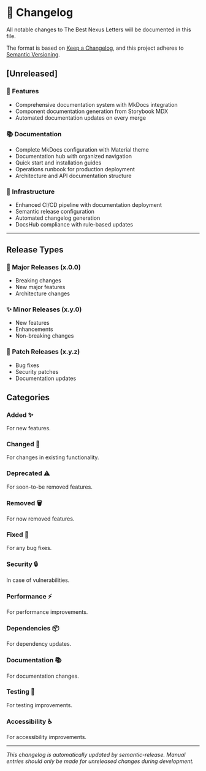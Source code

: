 # 📝 Changelog

All notable changes to The Best Nexus Letters will be documented in this file.

The format is based on [Keep a Changelog](https://keepachangelog.com/en/1.0.0/),
and this project adheres to [Semantic Versioning](https://semver.org/spec/v2.0.0.html).

<!-- CHANGELOG -->

## [Unreleased]

### 🚀 Features
- Comprehensive documentation system with MkDocs integration
- Component documentation generation from Storybook MDX
- Automated documentation updates on every merge

### 📚 Documentation
- Complete MkDocs configuration with Material theme
- Documentation hub with organized navigation
- Quick start and installation guides
- Operations runbook for production deployment
- Architecture and API documentation structure

### 🔧 Infrastructure
- Enhanced CI/CD pipeline with documentation deployment
- Semantic release configuration
- Automated changelog generation
- DocsHub compliance with rule-based updates

---

## Release Types

### 🚀 Major Releases (x.0.0)
- Breaking changes
- New major features  
- Architecture changes

### ✨ Minor Releases (x.y.0)
- New features
- Enhancements
- Non-breaking changes

### 🐛 Patch Releases (x.y.z)
- Bug fixes
- Security patches
- Documentation updates

## Categories

### Added ✨
For new features.

### Changed 🔄
For changes in existing functionality.

### Deprecated ⚠️
For soon-to-be removed features.

### Removed 🗑️
For now removed features.

### Fixed 🐛
For any bug fixes.

### Security 🔒
In case of vulnerabilities.

### Performance ⚡
For performance improvements.

### Dependencies 📦
For dependency updates.

### Documentation 📚
For documentation changes.

### Testing 🧪
For testing improvements.

### Accessibility ♿
For accessibility improvements.

---

*This changelog is automatically updated by semantic-release. Manual entries should only be made for unreleased changes during development.*
